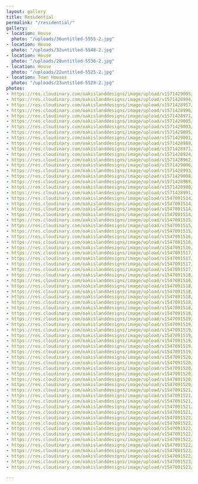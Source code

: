 ```yaml
---
layout: gallery
title: Residential
permalink: "/residential/"
gallery:
- location: House
  photo: "/uploads/36untitled-5555-2.jpg"
- location: House
  photo: "/uploads/32untitled-5548-2.jpg"
- location: House
  photo: "/uploads/28untitled-5536-2.jpg"
- location: House
  photo: "/uploads/22untitled-5525-2.jpg"
- location: Town Houses
  photo: "/uploads/23untitled-5529-2.jpg"
photos:
- https://res.cloudinary.com/oakislanddesigns/image/upload/v1571429005/inex-plastering/C_Cric_Studios_304_of_308_aqu2db.jpg
- https://res.cloudinary.com/oakislanddesigns/image/upload/v1571428994/inex-plastering/C_Cric_Studios_294_of_308_rjwakw.jpg
- https://res.cloudinary.com/oakislanddesigns/image/upload/v1571428957/inex-plastering/C_Cric_Studios_288_of_308_tr7xhl.jpg
- https://res.cloudinary.com/oakislanddesigns/image/upload/v1571428996/inex-plastering/C_Cric_Studios_286_of_308_mdf2af.jpg
- https://res.cloudinary.com/oakislanddesigns/image/upload/v1571428971/inex-plastering/C_Cric_Studios_283_of_308_ten4vt.jpg
- https://res.cloudinary.com/oakislanddesigns/image/upload/v1571429005/inex-plastering/C_Cric_Studios_280_of_308_jqkwdr.jpg
- https://res.cloudinary.com/oakislanddesigns/image/upload/v1571429003/inex-plastering/C_Cric_Studios_276_of_308_dsffkk.jpg
- https://res.cloudinary.com/oakislanddesigns/image/upload/v1571429005/inex-plastering/C_Cric_Studios_158_of_308_sihun9.jpg
- https://res.cloudinary.com/oakislanddesigns/image/upload/v1571429001/inex-plastering/C_Cric_Studios_147_of_308_nhbm7q.jpg
- https://res.cloudinary.com/oakislanddesigns/image/upload/v1571428989/inex-plastering/C_Cric_Studios_142_of_308_pa8wgb.jpg
- https://res.cloudinary.com/oakislanddesigns/image/upload/v1571428971/inex-plastering/C_Cric_Studios_139_of_308_dy8vb0.jpg
- https://res.cloudinary.com/oakislanddesigns/image/upload/v1571428924/inex-plastering/C_Cric_Studios_136_of_308_kxzc4m.jpg
- https://res.cloudinary.com/oakislanddesigns/image/upload/v1571428962/inex-plastering/C_Cric_Studios_134_of_308_mefl6f.jpg
- https://res.cloudinary.com/oakislanddesigns/image/upload/v1571429006/inex-plastering/C_Cric_Studios_131_of_308_atv5f1.jpg
- https://res.cloudinary.com/oakislanddesigns/image/upload/v1571428993/inex-plastering/C_Cric_Studios_127_of_308_svfm1y.jpg
- https://res.cloudinary.com/oakislanddesigns/image/upload/v1571429008/inex-plastering/C_Cric_Studios_114_of_308_pz6uci.jpg
- https://res.cloudinary.com/oakislanddesigns/image/upload/v1571428989/inex-plastering/C_Cric_Studios_108_of_308_cptdfj.jpg
- https://res.cloudinary.com/oakislanddesigns/image/upload/v1571428980/inex-plastering/C_Cric_Studios_105_of_308_zem50s.jpg
- https://res.cloudinary.com/oakislanddesigns/image/upload/v1571428991/inex-plastering/C_Cric_Studios_100_of_308_vkun04.jpg
- https://res.cloudinary.com/oakislanddesigns/image/upload/v1547091514/inex-plastering/residential/residential_00004.jpg
- https://res.cloudinary.com/oakislanddesigns/image/upload/v1547091514/inex-plastering/residential/residential_00003.jpg
- https://res.cloudinary.com/oakislanddesigns/image/upload/v1547091514/inex-plastering/residential/residential_00002.jpg
- https://res.cloudinary.com/oakislanddesigns/image/upload/v1547091514/inex-plastering/residential/residential_00000.jpg
- https://res.cloudinary.com/oakislanddesigns/image/upload/v1547091515/inex-plastering/residential/residential_00007.jpg
- https://res.cloudinary.com/oakislanddesigns/image/upload/v1547091515/inex-plastering/residential/residential_00006.jpg
- https://res.cloudinary.com/oakislanddesigns/image/upload/v1547091515/inex-plastering/residential/residential_00001.jpg
- https://res.cloudinary.com/oakislanddesigns/image/upload/v1547091516/inex-plastering/residential/residential_00011.jpg
- https://res.cloudinary.com/oakislanddesigns/image/upload/v1547091516/inex-plastering/residential/residential_00010.jpg
- https://res.cloudinary.com/oakislanddesigns/image/upload/v1547091516/inex-plastering/residential/residential_00009.jpg
- https://res.cloudinary.com/oakislanddesigns/image/upload/v1547091517/inex-plastering/residential/residential_00014.jpg
- https://res.cloudinary.com/oakislanddesigns/image/upload/v1547091517/inex-plastering/residential/residential_00013.jpg
- https://res.cloudinary.com/oakislanddesigns/image/upload/v1547091517/inex-plastering/residential/residential_00012.jpg
- https://res.cloudinary.com/oakislanddesigns/image/upload/v1547091517/inex-plastering/residential/residential_00008.jpg
- https://res.cloudinary.com/oakislanddesigns/image/upload/v1547091518/inex-plastering/residential/residential_00023.jpg
- https://res.cloudinary.com/oakislanddesigns/image/upload/v1547091518/inex-plastering/residential/residential_00022.jpg
- https://res.cloudinary.com/oakislanddesigns/image/upload/v1547091518/inex-plastering/residential/residential_00020.jpg
- https://res.cloudinary.com/oakislanddesigns/image/upload/v1547091518/inex-plastering/residential/residential_00019.jpg
- https://res.cloudinary.com/oakislanddesigns/image/upload/v1547091518/inex-plastering/residential/residential_00017.jpg
- https://res.cloudinary.com/oakislanddesigns/image/upload/v1547091518/inex-plastering/residential/residential_00016.jpg
- https://res.cloudinary.com/oakislanddesigns/image/upload/v1547091518/inex-plastering/residential/residential_00015.jpg
- https://res.cloudinary.com/oakislanddesigns/image/upload/v1547091518/inex-plastering/residential/residential_00005.jpg
- https://res.cloudinary.com/oakislanddesigns/image/upload/v1547091519/inex-plastering/residential/residential_00029.jpg
- https://res.cloudinary.com/oakislanddesigns/image/upload/v1547091519/inex-plastering/residential/residential_00028.jpg
- https://res.cloudinary.com/oakislanddesigns/image/upload/v1547091519/inex-plastering/residential/residential_00027.jpg
- https://res.cloudinary.com/oakislanddesigns/image/upload/v1547091519/inex-plastering/residential/residential_00026.jpg
- https://res.cloudinary.com/oakislanddesigns/image/upload/v1547091519/inex-plastering/residential/residential_00025.jpg
- https://res.cloudinary.com/oakislanddesigns/image/upload/v1547091519/inex-plastering/residential/residential_00024.jpg
- https://res.cloudinary.com/oakislanddesigns/image/upload/v1547091519/inex-plastering/residential/residential_00021.jpg
- https://res.cloudinary.com/oakislanddesigns/image/upload/v1547091520/inex-plastering/residential/residential_00035.jpg
- https://res.cloudinary.com/oakislanddesigns/image/upload/v1547091520/inex-plastering/residential/residential_00033.jpg
- https://res.cloudinary.com/oakislanddesigns/image/upload/v1547091520/inex-plastering/residential/residential_00032.jpg
- https://res.cloudinary.com/oakislanddesigns/image/upload/v1547091520/inex-plastering/residential/residential_00031.jpg
- https://res.cloudinary.com/oakislanddesigns/image/upload/v1547091520/inex-plastering/residential/residential_00030.jpg
- https://res.cloudinary.com/oakislanddesigns/image/upload/v1547091520/inex-plastering/residential/residential_00018.jpg
- https://res.cloudinary.com/oakislanddesigns/image/upload/v1547091521/inex-plastering/residential/residential_00039.jpg
- https://res.cloudinary.com/oakislanddesigns/image/upload/v1547091521/inex-plastering/residential/residential_00038.jpg
- https://res.cloudinary.com/oakislanddesigns/image/upload/v1547091521/inex-plastering/residential/residential_00037.jpg
- https://res.cloudinary.com/oakislanddesigns/image/upload/v1547091521/inex-plastering/residential/residential_00036.jpg
- https://res.cloudinary.com/oakislanddesigns/image/upload/v1547091521/inex-plastering/residential/residential_00034.jpg
- https://res.cloudinary.com/oakislanddesigns/image/upload/v1547091522/inex-plastering/residential/residential_00048.jpg
- https://res.cloudinary.com/oakislanddesigns/image/upload/v1547091522/inex-plastering/residential/residential_00047.jpg
- https://res.cloudinary.com/oakislanddesigns/image/upload/v1547091522/inex-plastering/residential/residential_00046.jpg
- https://res.cloudinary.com/oakislanddesigns/image/upload/v1547091522/inex-plastering/residential/residential_00045.jpg
- https://res.cloudinary.com/oakislanddesigns/image/upload/v1547091522/inex-plastering/residential/residential_00044.jpg
- https://res.cloudinary.com/oakislanddesigns/image/upload/v1547091522/inex-plastering/residential/residential_00042.jpg
- https://res.cloudinary.com/oakislanddesigns/image/upload/v1547091522/inex-plastering/residential/residential_00041.jpg
- https://res.cloudinary.com/oakislanddesigns/image/upload/v1547091522/inex-plastering/residential/residential_00040.jpg
- https://res.cloudinary.com/oakislanddesigns/image/upload/v1547091523/inex-plastering/residential/residential_00049.jpg
- https://res.cloudinary.com/oakislanddesigns/image/upload/v1547091523/inex-plastering/residential/residential_00043.jpg

---
```

